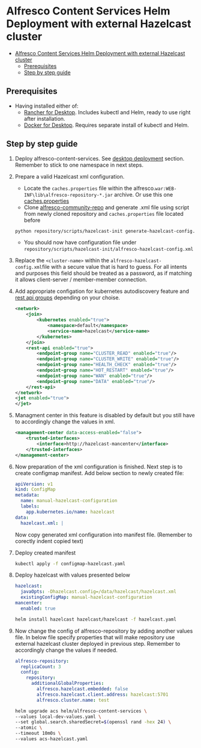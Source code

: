 # Alfresco Content Services Helm Deployment with external Hazelcast cluster

- [Alfresco Content Services Helm Deployment with external Hazelcast cluster](#alfresco-content-services-helm-deployment-with-external-hazelcast-cluster)
  - [Prerequisites](#prerequisites)
  - [Step by step guide](#step-by-step-guide)

## Prerequisites

- Having installed either of:
  - [Rancher for Desktop](https://rancherdesktop.io/). Includes kubectl and Helm, ready to use right after installation.
  - [Docker for Desktop](https://docs.docker.com/desktop/). Requires separate install of kubectl and Helm.

## Step by step guide

1. Deploy alfresco-content-services. See [desktop deployment](../desktop-deployment.md) section. Remember to stick to one namespace in next steps.

2. Prepare a valid Hazelcast xml configuration.
    - Locate the `caches.properties` file within the alfresco.`war:WEB-INF\lib\alfresco-repository-*.jar` archive. Or use this one [caches.properties](https://github.com/Alfresco/alfresco-community-repo/blob/master/repository/src/main/resources/alfresco/caches.properties)
    - Clone [alfresco-community-repo](https://github.com/Alfresco/alfresco-community-repo) and generate .xml file using script from newly cloned repository and `caches.properties` file located before

    ```bash
    python repository/scripts/hazelcast-init generate-hazelcast-config.py -s </path/to/caches.properties>
    ```

    - You should now have configuration file under `repository/scripts/hazelcast-init/alfresco-hazelcast-config.xml`

3. Replace the `<cluster-name>` within the `alfresco-hazelcast-config.xml`file with a secure value that is hard to guess. For all intents and purposes this field  should be treated as a password, as if matching it allows client-server / member-member connection.

4. Add appropriate configation for kubernetes autodiscovery feature and [rest api groups](https://docs.hazelcast.com/hazelcast/5.3/maintain-cluster/rest-api#using-rest-endpoint-groups) depending on your choise.

    ```xml
    <network>
        <join>
            <kubernetes enabled="true">
                <namespace>default</namespace>
                <service-name>hazelcast</service-name>
            </kubernetes>
        </join>
        <rest-api enabled="true">
            <endpoint-group name="CLUSTER_READ" enabled="true"/>
            <endpoint-group name="CLUSTER_WRITE" enabled="true"/>
            <endpoint-group name="HEALTH_CHECK" enabled="true"/>
            <endpoint-group name="HOT_RESTART" enabled="true"/>
            <endpoint-group name="WAN" enabled="true"/>
            <endpoint-group name="DATA" enabled="true"/>
        </rest-api>
    </network>
    <jet enabled="true">
    </jet>
    ```

5. Managment center in this feature is disabled by default but you still have to accordingly change the values in xml.

    ```xml
    <management-center data-access-enabled="false">
        <trusted-interfaces>
            <interface>http://hazelcast-mancenter</interface>
        </trusted-interfaces>
    </management-center>
    ```

6. Now preparation of the xml configuration is finished. Next step is to create configmap manifest. Add below section to newly created file:

    ```yaml
    apiVersion: v1
    kind: ConfigMap
    metadata:
      name: manual-hazelcast-configuration
      labels:
        app.kubernetes.io/name: hazelcast
    data:
      hazelcast.xml: |
    ```

    Now copy generated xml configuration into manifest file. (Remember to corectly indent copied text)

7. Deploy created manifest

    ```bash
    kubectl apply -f configmap-hazelcast.yaml 
    ```

8. Deploy hazelcast with values presented below

    ```yaml
    hazelcast:
      javaOpts: -Dhazelcast.config=/data/hazelcast/hazelcast.xml
      existingConfigMap: manual-hazelcast-configuration
    mancenter:
      enabled: true
    ```

    ```bash
    helm install hazelcast hazelcast/hazelcast -f hazelcast.yaml
    ```

9. Now change the config of alfresco-repository by adding another values file. In below file specify properties that will make repository use external hazelcast cluster deployed in previous step. Remember to accordingly change the values if needed.

    ```yaml
    alfresco-repository:
      replicaCount: 3
      config:
        repository:
          additionalGlobalProperties: 
            alfresco.hazelcast.embedded: false
            alfresco.hazelcast.client.address: hazelcast:5701
            alfresco.cluster.name: test
    ```

    ```bash
    helm upgrade acs helm/alfresco-content-services \    
    --values local-dev-values.yaml \
    --set global.search.sharedSecret=$(openssl rand -hex 24) \
    --atomic \
    --timeout 10m0s \
    --values acs-hazelcast.yaml
    ```
